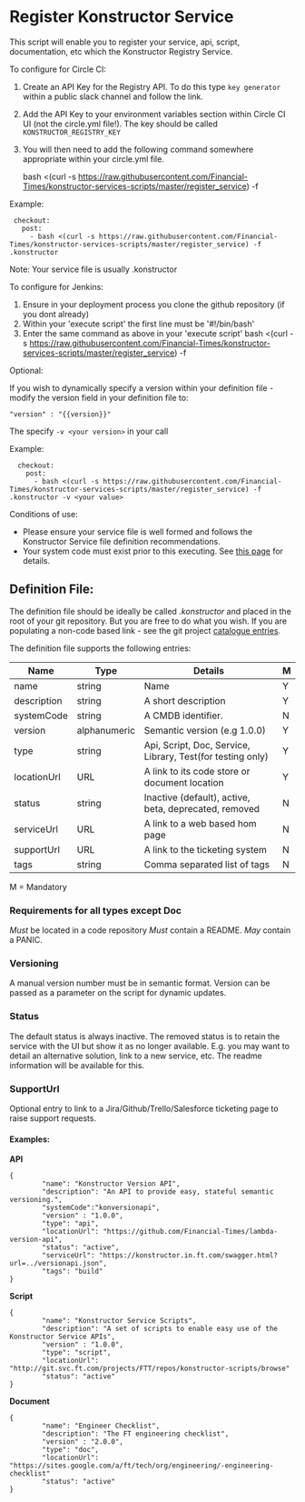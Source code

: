 # Register Konstructor Service

This script will enable you to register your service, api, script, documentation, etc which the Konstructor Registry Service.
 
To configure for Circle CI:

1. Create an API Key for the Registry API.  To do this type `key generator` within a public slack channel and follow the link.

2. Add the API Key to your environment variables section within Circle CI UI (not the circle.yml file!).  The key should be called `KONSTRUCTOR_REGISTRY_KEY`

3. You will then need to add the following command somewhere appropriate within your circle.yml file. 

    
    bash <(curl -s https://raw.githubusercontent.com/Financial-Times/konstructor-services-scripts/master/register_service) -f <your service file>
    

Example:
     
     checkout:
       post:
         - bash <(curl -s https://raw.githubusercontent.com/Financial-Times/konstructor-services-scripts/master/register_service) -f .konstructor
     
Note: Your service file is usually .konstructor     

To configure for Jenkins:

1. Ensure in your deployment process you clone the github repository (if you dont already)
2. Within your 'execute script' the first line must be '#!/bin/bash'
3. Enter the same command as above in your 'execute script'
    bash <(curl -s https://raw.githubusercontent.com/Financial-Times/konstructor-services-scripts/master/register_service) -f <your service file>

Optional: 

If you wish to dynamically specify a version within your definition file - modify the version field in your definition file to:

    "version" : "{{version}}"

The specify `-v <your version>` in your call
    
 Example:
      
      checkout:
        post:
          - bash <(curl -s https://raw.githubusercontent.com/Financial-Times/konstructor-services-scripts/master/register_service) -f .konstructor -v <your value>
      
   
    
    
Conditions of use:

- Please ensure your service file is well formed and follows the Konstructor Service file definition recommendations.
- Your system code must exist prior to this executing. See [this page](https://sites.google.com/a/ft.com/releaselogs/system-code) for details.

## Definition File:

The definition file should be ideally be called *.konstructor* and placed in the root of your git repository.  But you
are free to do what you wish.   If you are populating a non-code based link - see the git project [catalogue entries](http://git.svc.ft.com/projects/KON/repos/catalogue-entries/browse).

The definition file supports the following entries:

| Name        | Type         | Details                                                    | M |
|-------------|--------------|------------------------------------------------------------|---|
| name        | string       | Name                                                       | Y |
| description | string       | A short description                                        | Y |
| systemCode  | string       | A CMDB identifier.                                         | N |
| version     | alphanumeric | Semantic version (e.g 1.0.0)                               | Y |
| type        | string       | Api, Script, Doc, Service, Library, Test(for testing only) | Y |
| locationUrl | URL          | A link to its code store or document location              | Y |
| status      | string       | Inactive (default), active, beta, deprecated, removed      | N |
| serviceUrl  | URL          | A link to a web based hom page                             | N |
| supportUrl  | URL          | A link to the ticketing system                             | N |
| tags        | string       | Comma separated list of tags                               | N |


M = Mandatory

### Requirements for all types except Doc

*Must* be located in a code repository
*Must* contain a README.<docType>
*May* contain a PANIC.<docType>

### Versioning

A manual version number must be in semantic format.  Version can be passed as a parameter on the script for dynamic updates.

### Status

The default status is always inactive.
The removed status is to retain the service with the UI but show it as no longer available.  E.g. you may want to detail an alternative solution, link to a new service, etc.  The readme information will be available for this.

### SupportUrl

Optional entry to link to a Jira/Github/Trello/Salesforce ticketing page to raise support requests.

#### Examples:

**API** 

	{
			"name": "Konstructor Version API",
			"description": "An API to provide easy, stateful semantic versioning.",
			"systemCode":"konversionapi",
			"version" : "1.0.0",
			"type": "api", 
			"locationUrl": "https://github.com/Financial-Times/lambda-version-api",
			"status": "active", 
			"serviceUrl": "https://konstructor.in.ft.com/swagger.html?url=../versionapi.json",
			"tags": "build"
	}

**Script** 

	{
			"name": "Konstructor Service Scripts",
			"description": "A set of scripts to enable easy use of the Konstructor Service APIs",
			"version" : "1.0.0",
			"type": "script", 
			"locationUrl": "http://git.svc.ft.com/projects/FTT/repos/konstructor-scripts/browse"
			"status": "active"
	}

**Document** 

	{
			"name": "Engineer Checklist",
			"description": "The FT engineering checklist",
			"version" : "2.0.0",
			"type": "doc", 
			"locationUrl": "https://sites.google.com/a/ft/tech/org/engineering/-engineering-checklist"
			"status": "active"
	}
